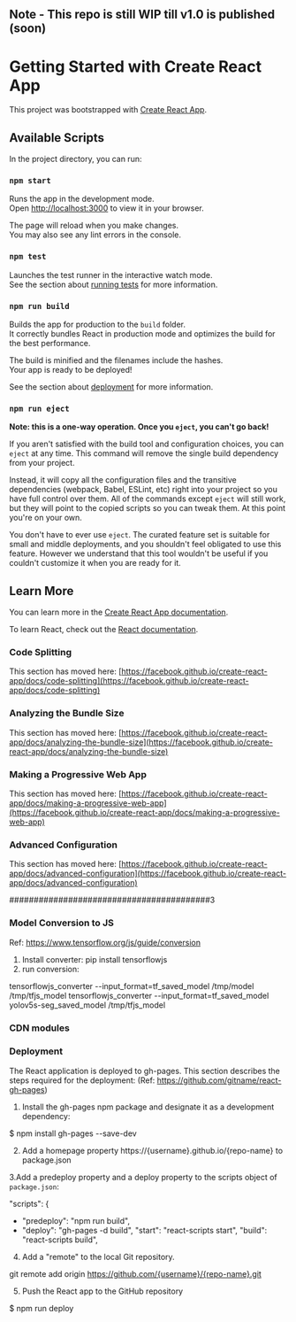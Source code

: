 ## Note - This repo is still WIP till v1.0 is published (soon)

##

# Getting Started with Create React App

This project was bootstrapped with [Create React App](https://github.com/facebook/create-react-app).

## Available Scripts

In the project directory, you can run:

### `npm start`

Runs the app in the development mode.\
Open [http://localhost:3000](http://localhost:3000) to view it in your browser.

The page will reload when you make changes.\
You may also see any lint errors in the console.

### `npm test`

Launches the test runner in the interactive watch mode.\
See the section about [running tests](https://facebook.github.io/create-react-app/docs/running-tests) for more information.

### `npm run build`

Builds the app for production to the `build` folder.\
It correctly bundles React in production mode and optimizes the build for the best performance.

The build is minified and the filenames include the hashes.\
Your app is ready to be deployed!

See the section about [deployment](https://facebook.github.io/create-react-app/docs/deployment) for more information.

### `npm run eject`

**Note: this is a one-way operation. Once you `eject`, you can't go back!**

If you aren't satisfied with the build tool and configuration choices, you can `eject` at any time. This command will remove the single build dependency from your project.

Instead, it will copy all the configuration files and the transitive dependencies (webpack, Babel, ESLint, etc) right into your project so you have full control over them. All of the commands except `eject` will still work, but they will point to the copied scripts so you can tweak them. At this point you're on your own.

You don't have to ever use `eject`. The curated feature set is suitable for small and middle deployments, and you shouldn't feel obligated to use this feature. However we understand that this tool wouldn't be useful if you couldn't customize it when you are ready for it.

## Learn More

You can learn more in the [Create React App documentation](https://facebook.github.io/create-react-app/docs/getting-started).

To learn React, check out the [React documentation](https://reactjs.org/).

### Code Splitting

This section has moved here: [https://facebook.github.io/create-react-app/docs/code-splitting](https://facebook.github.io/create-react-app/docs/code-splitting)

### Analyzing the Bundle Size

This section has moved here: [https://facebook.github.io/create-react-app/docs/analyzing-the-bundle-size](https://facebook.github.io/create-react-app/docs/analyzing-the-bundle-size)

### Making a Progressive Web App

This section has moved here: [https://facebook.github.io/create-react-app/docs/making-a-progressive-web-app](https://facebook.github.io/create-react-app/docs/making-a-progressive-web-app)

### Advanced Configuration

This section has moved here: [https://facebook.github.io/create-react-app/docs/advanced-configuration](https://facebook.github.io/create-react-app/docs/advanced-configuration)

#########################################3

### Model Conversion to JS

Ref:
https://www.tensorflow.org/js/guide/conversion

1. Install converter:
   pip install tensorflowjs
2. run conversion:

tensorflowjs_converter --input_format=tf_saved_model /tmp/model /tmp/tfjs_model
tensorflowjs_converter --input_format=tf_saved_model yolov5s-seg_saved_model /tmp/tfjs_model

### CDN modules

### Deployment

The React application is deployed to gh-pages. This section describes the steps required for the deployment:
(Ref: https://github.com/gitname/react-gh-pages)

1. Install the gh-pages npm package and designate it as a development dependency:

$ npm install gh-pages --save-dev

2. Add a homepage property https://{username}.github.io/{repo-name} to package.json

3.Add a predeploy property and a deploy property to the scripts object of `package.json`:

"scripts": {

- "predeploy": "npm run build",
- "deploy": "gh-pages -d build",
  "start": "react-scripts start",
  "build": "react-scripts build",

4. Add a "remote" to the local Git repository.

git remote add origin https://github.com/{username}/{repo-name}.git

5. Push the React app to the GitHub repository

$ npm run deploy
